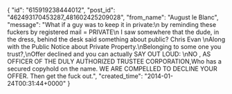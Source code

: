  {
   "id": "615919238444012",
   "post_id": "462493170453287_481602425209028",
   "from_name": "August le Blanc",
   "message": "What if a guy was to keep it in private:\n by reminding these fuckers by registered mail = PRIVATE\n I saw somewhere that the dude, in the dress, behind the desk said something about public?  Chris Evan \nAlong  with the Public Notice about Private Property.\nBelonging to some one you trust?,\nOffer declined and you can actually SAY OUT LOUD: \nNO , AS OFFICER OF THE  DULY AUTHORIZED TRUSTEE CORPORATION,Who has a secured copyhold on the name. WE ARE COMPELLED TO DECLINE YOUR OFFER.   Then get the fuck out.",
   "created_time": "2014-01-24T00:31:44+0000"
 }
